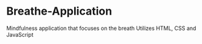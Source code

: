 # Breathe-Application
Mindfulness application that focuses on the breath
Utilizes HTML, CSS and JavaScript
